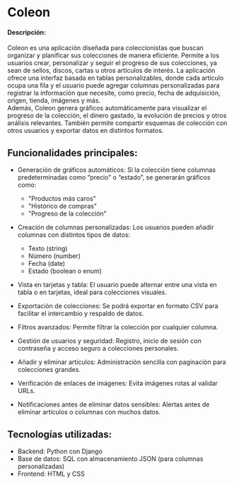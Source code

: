 # Coleon
#### Descripción:
Coleon es una aplicación diseñada para coleccionistas que buscan organizar y planificar sus colecciones de manera eficiente. Permite a los usuarios crear, personalizar y seguir el progreso de sus colecciones, ya sean de sellos, discos, cartas u otros artículos de interés.
La aplicación ofrece una interfaz basada en tablas personalizables, donde cada artículo ocupa una fila y el usuario puede agregar columnas personalizadas para registrar la información que necesite, como precio, fecha de adquisición, origen, tienda, imágenes y más.  
Además, Coleon genera gráficos automáticamente para visualizar el progreso de la colección, el dinero gastado, la evolución de precios y otros análisis relevantes. También permite compartir esquemas de colección con otros usuarios y exportar datos en distintos formatos. 

## Funcionalidades principales:

- Generación de gráficos automáticos: Si la colección tiene columnas predeterminadas como “precio” o “estado”, se generarán gráficos como:

  - "Productos más caros"
  - "Histórico de compras"
  - "Progreso de la colección"

- Creación de columnas personalizadas: Los usuarios pueden añadir columnas con distintos tipos de datos:
  - Texto (string)
  - Número (number)
  - Fecha (date)
  - Estado (boolean o enum)

- Vista en tarjetas y tabla: El usuario puede alternar entre una vista en tabla o en tarjetas, ideal para colecciones visuales.

- Exportación de colecciones: Se podrá exportar en formato CSV para facilitar el intercambio y respaldo de datos.

- Filtros avanzados: Permite filtrar la colección por cualquier columna.

- Gestión de usuarios y seguridad: Registro, inicio de sesión con contraseña y acceso seguro a colecciones personales.

- Añadir y eliminar artículos: Administración sencilla con paginación para colecciones grandes.

- Verificación de enlaces de imágenes: Evita imágenes rotas al validar URLs.

- Notificaciones antes de eliminar datos sensibles: Alertas antes de eliminar artículos o columnas con muchos datos.


## Tecnologías utilizadas:

- Backend: Python con Django
- Base de datos: SQL con almacenamiento JSON (para columnas personalizadas)
- Frontend: HTML y CSS
